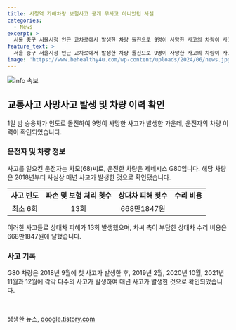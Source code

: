 ```yaml
---
title: 시청역 가해차량 보험사고 공개 무사고 아니었던 사실
categories:
  - News
excerpt: >
  서울 중구 서울시청 인근 교차로에서 발생한 차량 돌진으로 9명이 사망한 사고의 차량이 사고 이력이 확인됐다. 해당 차량은 2018년부터 2021년까지 6회 이상 사고를 일으켜 상대차 피해는 13회, 수리비용은 668만1847원이 들었다. 이 차량은 가해자의 아내가 소유하고, 부부가 함께 사용했으며, 가해자는 버스 운전 경력이 있다.
feature_text: >
  서울 중구 서울시청 인근 교차로에서 발생한 차량 돌진으로 9명이 사망한 사고의 차량이 사고 이력이 확인됐다. 해당 차량은 2018년부터 2021년까지 6회 이상 사고를 일으켜 상대차 피해는 13회, 수리비용은 668만1847원이 들었다. 이 차량은 가해자의 아내가 소유하고, 부부가 함께 사용했으며, 가해자는 버스 운전 경력이 있다.
image: 'https://www.behealthy4u.com/wp-content/uploads/2024/06/news.jpg'
---
```


<p><img src="https://www.behealthy4u.com/wp-content/uploads/2024/06/news.jpg" alt="info 속보" /></p>

<h2 data-ke-size="size26">교통사고 사망사고 발생 및 차량 이력 확인</h2>

<p data-ke-size="size16">1일 밤 승용차가 인도로 돌진하여 9명이 사망한 사고가 발생한 가운데, 운전자의 차량 이력이 확인되었습니다.</p>

<h3>운전자 및 차량 정보</h3>

<p data-ke-size="size16">사고를 일으킨 운전자는 차모(68)씨로, 운전한 차량은 제네시스 G80입니다. 해당 차량은 2018년부터 사실상 매년 사고가 발생한 것으로 확인됐습니다.</p>

<table>
  <tr>
    <td style="text-align: center; height: 17px;"><b>사고 빈도</b></td>
    <td style="text-align: center; height: 17px;"><b>파손 및 보험 처리 횟수</b></td>
    <td style="text-align: center; height: 17px;"><b>상대차 피해 횟수</b></td>
    <td style="text-align: center; height: 17px;"><b>수리 비용</b></td>
  </tr>
  <tr>
    <td style="text-align: center; height: 17px;">최소 6회</td>
    <td style="text-align: center; height: 17px;">13회</td>
    <td style="text-align: center; height: 17px;">668만1847원</td>
  </tr>
</table>

<p data-ke-size="size16">이러한 사고들로 상대차 피해가 13회 발생했으며, 차씨 측이 부담한 상대차 수리 비용은 668만1847원에 달했습니다.</p>

<h3>사고 기록</h3>

<p data-ke-size="size16">G80 차량은 2018년 9월에 첫 사고가 발생한 후, 2019년 2월, 2020년 10월, 2021년 11월과 12월에 각각 다수의 사고가 발생하여 매년 사고가 발생한 것으로 확인되었습니다.</p>

<p data-ke-size="size16">&nbsp;</p>
생생한 뉴스, <a href="https://qoogle.tistory.com" rel="dofollow">qoogle.tistory.com</a>


